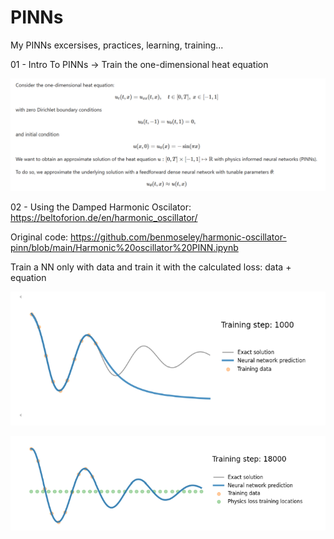# PINNs
My PINNs excersises, practices, learning, training...

01 - Intro To PINNs -> Train the one-dimensional heat equation

![alt text](image.png)

02 - Using the Damped Harmonic Oscilator:
https://beltoforion.de/en/harmonic_oscillator/

Original code:
https://github.com/benmoseley/harmonic-oscillator-pinn/blob/main/Harmonic%20oscillator%20PINN.ipynb

Train a NN only with data and train it with the calculated loss: data + equation

![alt text](image-2.png)

![alt text](image-1.png)